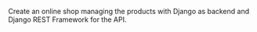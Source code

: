 Create an online shop managing the products with Django as backend and Django REST Framework for the API.

